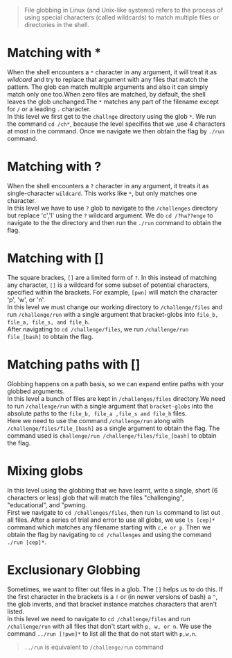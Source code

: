 > File globbing in Linux (and Unix-like systems) refers to the process of using special characters (called wildcards) to match multiple files or directories in the shell.

# Matching with *
When the shell encounters a `*` character in any argument, it will treat it as *wildcard* and try to replace that argument with any files that match the pattern. The glob can match 
multiple arguments and also it can simply match only one too.When zero files are matched, by default, the shell leaves the glob unchanged.The `*` matches any part of the filename except for `/` or a leading `.` character.  
In this level we first get to the `challnge` directory using the glob `*`. We run the command `cd /ch*`, because the level specifies that we ,use 4 characters at most in the command. Once we navigate we then obtain the flag by `./run` command.

# Matching with ?
When the shell encounters a `?` character in any argument, it treats it as single-character `wildcard`. This works like `*`, but only matches one character.  
In this level we have to use `?` glob to navigate to the `/challenges` directory but replace 'c','l' using the `?` wildcard argument. We do `cd /?ha??enge` to navigate to the the directory and then run the `./run` command to obtain the flag.

# Matching with []
The square brackes, `[]` are a limited form of `?`. In this instead of matching any character, `[]` is a wildcard for some subset of potential characters, specified within the brackets. For example, `[pwn]` will match the character 'p', 'w', or 'n'.  
In this level we must change our working directory to `/challenge/files` and run `/challenge/run` with a single argument that bracket-globs into `file_b, file_a, file_s, and file_h`.  
After navigating to `cd /challenge/files`, we run `/challenge/run file_[bash]` to obtain the flag.

# Matching paths with []
Globbing happens on a path basis, so we can expand entire paths with your globbed arguments.  
In this level a bunch of files are kept in `/challenges/files` directory.We need to run `/challenge/run` with a single argument that `bracket-globs` into the absolute paths to the `file_b, file_a ,file_s and file_h` files.  
Here we need to use the command `/challenge/run` along with `/challenge/files/file_[bash]` as a single argument to obtain the flag. The command used is `challenge/run /challenge/files/file_[bash]` to obtain the flag.

# Mixing globs
In this level using the globbing that we have learnt, write a single, short (6 characters or less) glob that will match the files "challenging", "educational", and "pwning.  
First we navigate to `cd /challenges/files`, then run `ls` command to list out all files. After a series of trial and error to use all globs, we use `ls [cep]*` command which matches any filename starting with `c,e or p`. Then we obtain the flag by navigating to `cd /challenges` and using the command `./run [cep]*`. 

# Exclusionary Globbing
Sometimes, we want to filter out files in a glob. The `[]` helps us to do this. If the first character in the brackets is a `!` or (in newer versions of bash) a `^`, the glob inverts, and that bracket instance matches characters that aren't listed.  
In this level we need to navigate to `cd /challenge/files` and run `/challenge/run` with all files that don't start with `p, w, or n`. We use the command `../run [!pwn]*` to list all the that do not start with `p,w,n`.
> `../run` is equivalent to `/challenge/run` command
